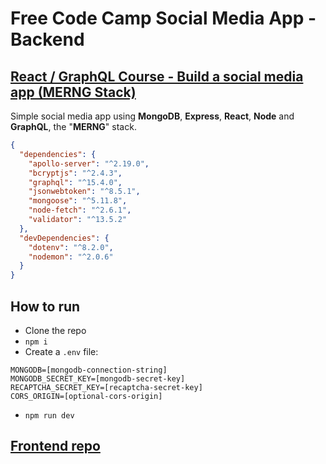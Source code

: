 # Free Code Camp Social Media App - Backend

## [React / GraphQL Course - Build a social media app (MERNG Stack)](https://www.youtube.com/watch?v=n1mdAPFq2Os)

Simple social media app using **MongoDB**, **Express**, **React**, **Node** and **GraphQL**, the "**MERNG**" stack.

```json
{
  "dependencies": {
    "apollo-server": "^2.19.0",
    "bcryptjs": "^2.4.3",
    "graphql": "^15.4.0",
    "jsonwebtoken": "^8.5.1",
    "mongoose": "^5.11.8",
    "node-fetch": "^2.6.1",
    "validator": "^13.5.2"
  },
  "devDependencies": {
    "dotenv": "^8.2.0",
    "nodemon": "^2.0.6"
  }
}
```

## How to run

- Clone the repo
- `npm i`
- Create a `.env` file:

```
MONGODB=[mongodb-connection-string]
MONGODB_SECRET_KEY=[mongodb-secret-key]
RECAPTCHA_SECRET_KEY=[recaptcha-secret-key]
CORS_ORIGIN=[optional-cors-origin]
```

- `npm run dev`

## [Frontend repo](https://github.com/felipeog/fcc-social-media-frontend)
